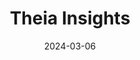 ---  
layout: startup_page  
title: "Theia Insights"  
id: "theiainsights.com"  
permalink: "/theiainsightstheiainsights.com03062024/"  
website: "https://www.theiainsights.com/"  
funding_round: ""  
funding_amount: "$6.5M"  
investors: "Unusual Ventures, Fidelity International Strategic Ventures, Clocktower Ventures"  
about: "Theia Insights uses AI and other technologies to analyze vast amounts of financial information, providing investors with clarity to make better decisions. It leverages AI, machine learning, NLP, and LLMs to build models that assist fund managers and index providers. The startup aims to disrupt the investment industry dominated by companies like S&P, MSCI, and Morningstar."  
markets: "Fintech, AI, Analytics, Artificial Intelligence (AI), Natural Language Processing"  
hq: "Cambridge, Cambridgeshire, United Kingdom"  
founded_year: "2022"  
linkedin: "https://www.linkedin.com/company/theia-insights"  
twitter: "https://twitter.com/TheiaInsights"  
instagram: ""  
facebook: ""  
crunchbase: "https://www.crunchbase.com/organization/theia-insights"  
pitchbook: "https://pitchbook.com/profiles/company/521574-58"  

date_display: "06-Mar-2024"  
date: "2024-03-06"

# SEO Optimization  
meta_title: "Theia Insights -  Funding ($6.5M)"  
meta_description: "Theia Insights, Theia Insights uses AI and other technologies to analyze vast amounts of financial information, providing investors with clarity to make better decisi..."  
meta_keywords: "Theia Insights, Fintech, AI, Analytics, Artificial Intelligence (AI), Natural Language Processing,  funding"  
canonical_url: "https://startup.projectstartups.com/theiainsightstheiainsights.com03062024/"  
---